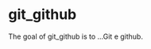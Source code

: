 
# git_github

<!-- badges: start -->
<!-- badges: end -->

The goal of git_github is to ...Git e github.

